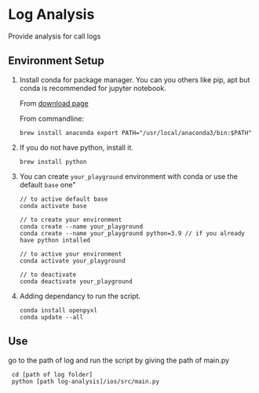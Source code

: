 # Log Analysis
Provide analysis for call logs

## Environment Setup
1. Install conda for package manager. You can you others like pip, apt but conda is recommended for jupyter notebook.

   From [download page](https://www.anaconda.com/download)
   
   From commandline:
   ```
   brew install anaconda export PATH="/usr/local/anaconda3/bin:$PATH"
   ```
2. If you do not have python, install it.
   ```
   brew install python
   ```
3. You can create `your_playground` environment with conda or use the default `base` one"
   ```
   // to active default base
   conda activate base 

   // to create your environment
   conda create --name your_playground
   conda create --name your_playground python=3.9 // if you already have python intalled

   // to active your environment 
   conda activate your_playground

   // to deactivate
   conda deactivate your_playground
   ```
4. Adding dependancy to run the script.
   ```
   conda install openpyxl
   conda update --all
   ```

## Use
  go to the path of log and run the script by giving the path of main.py 
  ```
   cd [path of log folder]
   python [path log-analysis]/ios/src/main.py
   ```






